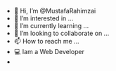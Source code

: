 - 👋 Hi, I’m @MustafaRahimzai
- 👀 I’m interested in ...
- 🌱 I’m currently learning ...
- 💞️ I’m looking to collaborate on ...
- 📫 How to reach me ...
- 💻 Iam a Web Developer
- 
<!---
MustafaRahimzai/MustafaRahimzai is a ✨ special ✨ repository because its `README.md` (this file) appears on your GitHub profile.
You can click the Preview link to take a look at your changes.
--->

